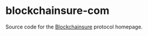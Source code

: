 # blockchainsure-com
Source code for the [Blockchainsure](https://blockchainsure.com) protocol homepage.
